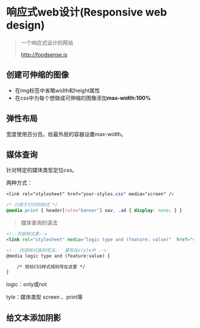 # 响应式web设计(Responsive web design)

> 一个响应式设计的网站
>
> http://foodsense.is

## 创建可伸缩的图像

- 在img标签中省略width和height属性
- 在css中为每个想做成可伸缩的图像添加**max-width:100%**

## 弹性布局

宽度使用百分百。给最外层的容器设置max-width。

## 媒体查询

针对特定的媒体类型定位css。

两种方式：

```css
<link rel="stylesheet" href="your-styles.css" media="screen" />
```

```css
/* 只用于打印的样式 */
@media print { header[role="banner"] nav, .ad { display: none; } }
```



> 媒体查询的语法

```html
<!--外部样式表-->
<link rel="stylesheet" media="logic type and (feature: value)"  href="your-stylesheet.css" />
```

```html
<!-- 内部样式表的写法。  要写在style中 -->
@media logic type and (feature:value) {

	/* 目标CSS样式规则写在这里 */
}
```

logic：only或not

tyle：媒体类型  screen 、print等

## 给文本添加阴影



[](http://html5pattern.com)



